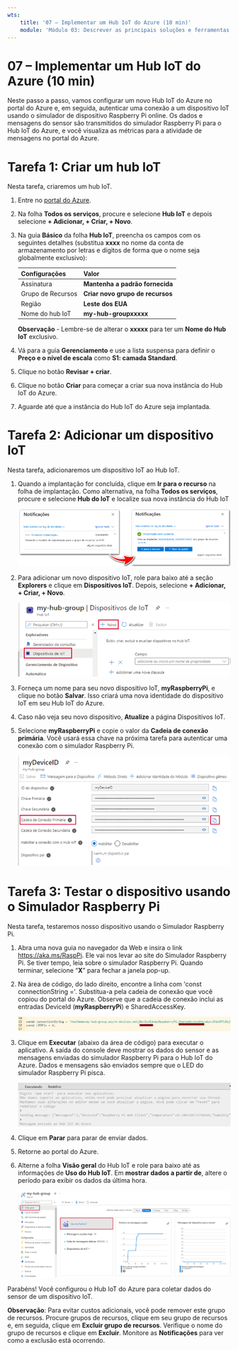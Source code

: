 ```yaml
---
wts:
    title: '07 – Implementar um Hub IoT do Azure (10 min)'
    module: 'Módulo 03: Descrever as principais soluções e ferramentas de gerenciamento'
---
```

# 07 – Implementar um Hub IoT do Azure (10 min)

Neste passo a passo, vamos configurar um novo Hub IoT do Azure no portal do Azure e, em seguida, autenticar uma conexão a um dispositivo IoT usando o simulador de dispositivo Raspberry Pi online. Os dados e mensagens do sensor são transmitidos do simulador Raspberry Pi para o Hub IoT do Azure, e você visualiza as métricas para a atividade de mensagens no portal do Azure.

# Tarefa 1: Criar um hub IoT 

Nesta tarefa, criaremos um hub IoT. 

1. Entre no [portal do Azure](https://portal.azure.com).

2. Na folha **Todos os serviços**, procure e selecione **Hub IoT** e depois selecione **+ Adicionar, + Criar, + Novo**.

3. Na guia **Básico** da folha **Hub IoT**, preencha os campos com os seguintes detalhes (substitua **xxxx** no nome da conta de armazenamento por letras e dígitos de forma que o nome seja globalmente exclusivo):

    | Configurações | Valor |
    |--|--|
    | Assinatura | **Mantenha a padrão fornecida** |
    | Grupo de Recursos | **Criar novo grupo de recursos** |
    | Região | **Leste dos EUA** |
    | Nome do hub IoT | **my-hub-groupxxxxx** |

    **Observação** - Lembre-se de alterar o **xxxxx** para ter um **Nome do Hub IoT** exclusivo.

4. Vá para a guia **Gerenciamento** e use a lista suspensa para definir o **Preço e o nível de escala** como **S1: camada Standard**.

5. Clique no botão **Revisar + criar**.

6. Clique no botão **Criar** para começar a criar sua nova instância do Hub IoT do Azure.

7. Aguarde até que a instância do Hub IoT do Azure seja implantada. 

# Tarefa 2: Adicionar um dispositivo IoT

Nesta tarefa, adicionaremos um dispositivo IoT ao Hub IoT. 

1. Quando a implantação for concluída, clique em **Ir para o recurso** na folha de implantação. Como alternativa, na folha **Todos os serviços**, procure e selecione **Hub do IoT** e localize sua nova instância do Hub IoT

	![Captura de tela da implantação em andamento e notificações de implantação bem-sucedida no portal do Azure.](../images/0601.png)

2. Para adicionar um novo dispositivo IoT, role para baixo até a seção **Explorers** e clique em **Dispositivos IoT**. Depois, selecione **+ Adicionar, + Criar, + Novo**.

	![Captura de tela do painel de dispositivos IoT, destacado na folha de navegação do Hub IoT, no portal do Azure. O botão Novo é destacado para ilustrar como adicionar uma nova identidade do dispositivo IoT ao Hub IoT.](../images/0602.png)

3. Forneça um nome para seu novo dispositivo IoT, **myRaspberryPi**, e clique no botão **Salvar**. Isso criará uma nova identidade do dispositivo IoT em seu Hub IoT do Azure.

4. Caso não veja seu novo dispositivo, **Atualize** a página Dispositivos IoT. 

5. Selecione **myRaspberryPi** e copie o valor da **Cadeia de conexão primária**. Você usará essa chave na próxima tarefa para autenticar uma conexão com o simulador Raspberry Pi.

	![Captura de tela da página Cadeia de conexão primária com o ícone de cópia destacado.](../images/0603.png)

# Tarefa 3: Testar o dispositivo usando o Simulador Raspberry Pi

Nesta tarefa, testaremos nosso dispositivo usando o Simulador Raspberry Pi. 

1. Abra uma nova guia no navegador da Web e insira o link https://aka.ms/RaspPi. Ele vai nos levar ao site do Simulador Raspberry Pi. Se tiver tempo, leia sobre o simulador Raspberry Pi. Quando terminar, selecione “**X**” para fechar a janela pop-up.

2. Na área de código, do lado direito, encontre a linha com 'const connectionString ='. Substitua-a pela cadeia de conexão que você copiou do portal do Azure. Observe que a cadeia de conexão inclui as entradas DeviceId (**myRaspberryPi**) e SharedAccessKey.

	![Captura de tela da área de codificação no simulador Raspberry Pi.](../images/0604.png)

3. Clique em **Executar** (abaixo da área de código) para executar o aplicativo. A saída do console deve mostrar os dados do sensor e as mensagens enviadas do simulador Raspberry Pi para o Hub IoT do Azure. Dados e mensagens são enviados sempre que o LED do simulador Raspberry Pi pisca. 

	![Captura de tela do console do simulador Raspberry Pi.  A saída do console mostra dados do sensor e mensagens enviadas do simulador Raspberry Pi para o Hub IoT do Azure.](../images/0605.png)

5. Clique em **Parar** para parar de enviar dados.

6. Retorne ao portal do Azure.

7. Alterne a folha **Visão geral** do Hub IoT e role para baixo até as informações de **Uso do Hub IoT**. Em **mostrar dados a partir de**, altere o período para exibir os dados da última hora.

	![Captura de tela das métricas na área de uso do Hub IoT do portal do Azure.](../images/0606.png)


Parabéns! Você configurou o Hub IoT do Azure para coletar dados do sensor de um dispositivo IoT.

**Observação**: Para evitar custos adicionais, você pode remover este grupo de recursos. Procure grupos de recursos, clique em seu grupo de recursos e, em seguida, clique em **Excluir grupo de recursos**. Verifique o nome do grupo de recursos e clique em **Excluir**. Monitore as **Notificações** para ver como a exclusão está ocorrendo.
